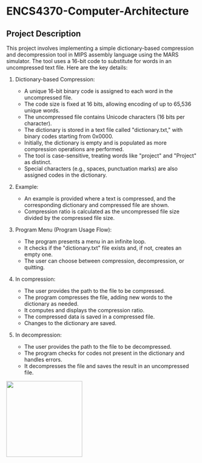# ENCS4370-Computer-Architecture
## Project Description
This project involves implementing a simple dictionary-based compression and decompression tool in MIPS assembly language using the MARS simulator. The tool uses a 16-bit code to substitute for words in an uncompressed text file. Here are the key details:

1) Dictionary-based Compression:
    * A unique 16-bit binary code is assigned to each word in the uncompressed file.
    * The code size is fixed at 16 bits, allowing encoding of up to 65,536 unique words.
    * The uncompressed file contains Unicode characters (16 bits per character).
    * The dictionary is stored in a text file called "dictionary.txt," with binary codes starting from 0x0000.
    * Initially, the dictionary is empty and is populated as more compression operations are performed.
    * The tool is case-sensitive, treating words like "project" and "Project" as distinct.
    * Special characters (e.g., spaces, punctuation marks) are also assigned codes in the dictionary.
  
2) Example:
   * An example is provided where a text is compressed, and the corresponding dictionary and compressed file are shown.
   * Compression ratio is calculated as the uncompressed file size divided by the compressed file size.

3) Program Menu (Program Usage Flow):
   * The program presents a menu in an infinite loop.
   * It checks if the "dictionary.txt" file exists and, if not, creates an empty one.
   * The user can choose between compression, decompression, or quitting.
     
4) In compression:
   * The user provides the path to the file to be compressed.
   * The program compresses the file, adding new words to the dictionary as needed.
   * It computes and displays the compression ratio.
   * The compressed data is saved in a compressed file.
   * Changes to the dictionary are saved.
      
5) In decompression:
    * The user provides the path to the file to be decompressed.
    * The program checks for codes not present in the dictionary and handles errors.
    * It decompresses the file and saves the result in an uncompressed file.




<div>
  <img src ="https://github.com/maha123m/ENCS4370-Computer-Architecture-Project-1/assets/99613493/1b623321-80bb-4940-b9ef-241140b75f41" width="200"> 
</div>

